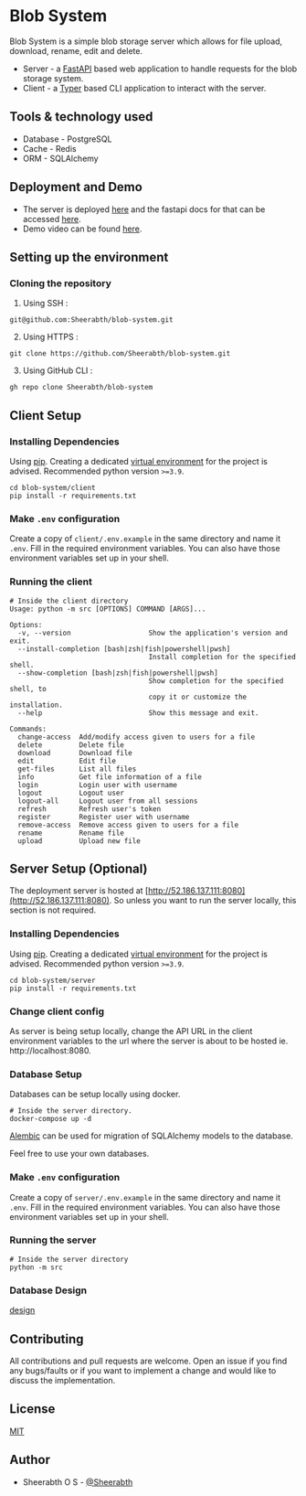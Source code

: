 # Blob System

Blob System is a simple blob storage server which allows for file upload, download, rename, edit and delete.

* Server - a [FastAPI](https://fastapi.tiangolo.com/) based web application to handle requests for the blob storage system.
* Client - a [Typer](https://typer.tiangolo.com/) based CLI application to interact with the server.

## Tools & technology used

* Database - PostgreSQL
* Cache - Redis
* ORM - SQLAlchemy

## Deployment and Demo
* The server is deployed [here](http://52.186.137.111:8080) and the fastapi docs for that can be accessed [here](http://52.186.137.111:8080/docs).
* Demo video can be found [here](https://drive.google.com/file/d/1bT7nEM7KPWKmSr3DDH1fBz9G5V-nLit0/view?usp=sharing).

## Setting up the environment

### Cloning the repository

1. Using SSH :
```
git@github.com:Sheerabth/blob-system.git
```
2. Using HTTPS :
```
git clone https://github.com/Sheerabth/blob-system.git
```
3. Using GitHub CLI :
```
gh repo clone Sheerabth/blob-system
```

## Client Setup

### Installing Dependencies
Using [pip](https://pip.pypa.io/en/stable/). Creating a dedicated [virtual environment](https://packaging.python.org/guides/installing-using-pip-and-virtual-environments/) for the project is advised. Recommended python version `>=3.9`.
```
cd blob-system/client
pip install -r requirements.txt
```

### Make `.env` configuration
Create a copy of `client/.env.example` in the same directory and name it `.env`. Fill in the required environment variables. You can also have those environment variables set up in your shell.

### Running the client
```
# Inside the client directory
Usage: python -m src [OPTIONS] COMMAND [ARGS]...

Options:
  -v, --version                   Show the application's version and exit.
  --install-completion [bash|zsh|fish|powershell|pwsh]
                                  Install completion for the specified shell.
  --show-completion [bash|zsh|fish|powershell|pwsh]
                                  Show completion for the specified shell, to
                                  copy it or customize the installation.
  --help                          Show this message and exit.

Commands:
  change-access  Add/modify access given to users for a file
  delete         Delete file
  download       Download file
  edit           Edit file
  get-files      List all files
  info           Get file information of a file
  login          Login user with username
  logout         Logout user
  logout-all     Logout user from all sessions
  refresh        Refresh user's token
  register       Register user with username
  remove-access  Remove access given to users for a file
  rename         Rename file
  upload         Upload new file
```

## Server Setup (Optional)
The deployment server is hosted at [http://52.186.137.111:8080](http://52.186.137.111:8080). So unless you want to run the server locally, this section is not required.

### Installing Dependencies
Using [pip](https://pip.pypa.io/en/stable/). Creating a dedicated [virtual environment](https://packaging.python.org/guides/installing-using-pip-and-virtual-environments/) for the project is advised. Recommended python version `>=3.9`.
```
cd blob-system/server
pip install -r requirements.txt
```

### Change client config
As server is being setup locally, change the API URL in the client environment variables to the url where the server is about to be hosted ie. http://localhost:8080.

### Database Setup
Databases can be setup locally using docker.
```
# Inside the server directory.
docker-compose up -d
```
[Alembic](https://alembic.sqlalchemy.org/en/latest/) can be used for migration of SQLAlchemy models to the database.

Feel free to use your own databases.

### Make `.env` configuration
Create a copy of `server/.env.example` in the same directory and name it `.env`. Fill in the required environment variables. You can also have those environment variables set up in your shell.

### Running the server
```
# Inside the server directory
python -m src
```

### Database Design

[design](https://drive.google.com/file/d/1g8jPGmTHeXIBW8jS3mWXLFBjWRCYBVmA/view?usp=sharing)

## Contributing
All contributions and pull requests are welcome. Open an issue if you find any bugs/faults or if you want to implement a change and would like to discuss the implementation.

## License
[MIT](https://choosealicense.com/licenses/mit/)

## Author
* Sheerabth O S - [@Sheerabth](https://github.com/Sheerabth)
